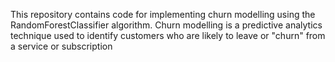 This repository contains code for implementing churn modelling using the RandomForestClassifier algorithm. Churn modelling is a predictive analytics technique used to identify customers who are likely to leave or "churn" from a service or subscription
